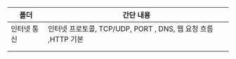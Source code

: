 | 폴더        | 간단 내용                                                     |
| ----------- | ------------------------------------------------------------- |
| 인터넷 통신 | 인터넷 프로토콜, TCP/UDP, PORT , DNS, 웹 요청 흐름 ,HTTP 기본 |
|             |                                                               |
|             |                                                               |
